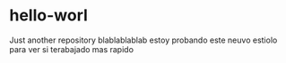 # hello-worl
Just another repository
blablablablab estoy probando este neuvo estiolo para ver si terabajado mas rapido 
